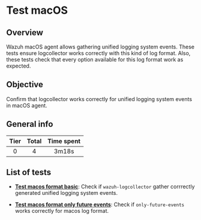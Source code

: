 # Test macOS

## Overview 

Wazuh macOS agent allows gathering unified logging system events. These tests ensure logcollector works correctly with 
this kind of log format. Also, these tests check that every option available for this log format work as expected.

## Objective

Confirm that logcollector works correctly for unified logging system events in macOS agent.

## General info

|Tier | Total | Time spent |
| :--:| :--:  | :--:       |
| 0   |    4 |    3m18s   |


## List of tests

- **[Test macos format basic](test_macos_format_basic.md)**: Check if `wazuh-logcollector` gather corrrectly generated 
unified logging system events.

- **[Test macos format only future events](test_macos_format_only_future_events.md)**: Check if `only-future-events`
  works correctly for macos log format.
